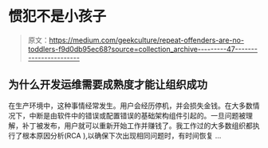 # 惯犯不是小孩子

> 原文：<https://medium.com/geekculture/repeat-offenders-are-no-toddlers-f9d0db95ec68?source=collection_archive---------47----------------------->

## 为什么开发运维需要成熟度才能让组织成功

在生产环境中，这种事情经常发生。用户会经历停机，并会损失金钱。在大多数情况下，中断是由软件中的错误或配置错误的基础架构组件引起的。一旦问题被理解，补丁被发布，用户就可以重新开始工作并赚钱了。我工作过的大多数组织都执行了根本原因分析(RCA ),以确保下次出现相同问题时，有时间恢复 …